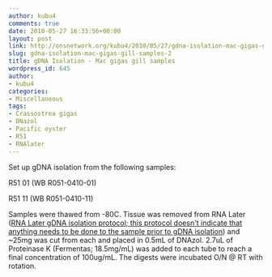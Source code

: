 ```yaml
---
author: kubu4
comments: true
date: 2010-05-27 16:33:56+00:00
layout: post
link: http://onsnetwork.org/kubu4/2010/05/27/gdna-isolation-mac-gigas-gill-samples-2/
slug: gdna-isolation-mac-gigas-gill-samples-2
title: gDNA Isolation - Mac gigas gill samples
wordpress_id: 645
author:
- kubu4
categories:
- Miscellaneous
tags:
- Crassostrea gigas
- DNazol
- Pacific oyster
- R51
- RNAlater
---
```


Set up gDNA isolation from the following samples:

R51 01 (WB R051-0410-01)

R51 11 (WB R051-0410-11)

Samples were thawed from -80C. Tissue was removed from RNA Later ([RNA Later gDNA isolation protocol; this protocol doesn't indicate that anything needs to be done to the sample prior to gDNA isolation](http://www.ambion.com/techlib/misc/genomicDNA_rnalater.html)) and ~25mg was cut from each and placed in 0.5mL of DNAzol. 2.7uL of Proteinase K (Fermentas; 18.5mg/mL) was added to each tube to reach a final concentration of 100ug/mL. The digests were incubated O/N @ RT with rotation.
